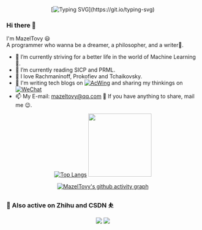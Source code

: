 <div id="badges"  align="center">

[![Typing SVG](https://readme-typing-svg.herokuapp.com?color=0F763B&lines=cogito,+ergo+sum.)](https://git.io/typing-svg)
</div>

### Hi there 👋

I'm MazelTovy 😃<br>
A programmer who wanna be a dreamer, a philosopher, and a writer🦄️.
- 🔭 I’m currently striving for a better life in the world of Machine Learning 🤖.
- 📕 I’m currently reading SICP and PRML.
- 🎹 I love Rachmaninoff, Prokofiev and Tchaikovsky.
- 🤔 I'm writing tech blogs on [![AcWing](https://img.shields.io/badge/Blog-AcWing-brightgreen)](https://www.acwing.com/user/myspace/blog/120359/) and sharing my thinkings on [![WeChat](https://img.shields.io/badge/Article-%E5%BE%90%E5%AD%A6%E5%A7%90%E6%97%A9-5cacee)](https://mp.weixin.qq.com/mp/profile_ext?action=home&__biz=MzIyMzI5MjIxNQ==&scene=124#wechat_redirect)
- 📫 My E-mail: mazeltovy@qq.com 💭 If you have anything to share, mail me 😉.


<!--
**MazelTovy/MazelTovy** is a ✨ _special_ ✨ repository because its `README.md` (this file) appears on your GitHub profile.

Here are some ideas to get you started:

- 🔭 I’m currently working on ...
- 🌱 I’m currently learning ...
- 👯 I’m looking to collaborate on ...
- 🤔 I’m looking for help with ...
- 💬 Ask me about ...
- 📫 How to reach me: ...
- 😄 Pronouns: ...
- ⚡ Fun fact: ...
-->

     
<div align="center">
   
   [![Top Langs](https://github-readme-stats.vercel.app/api/top-langs/?username=MazelTovy&layout=compact&hide=html,hack,css&theme=gotham)](https://github.com/MazelTovy) 
  <img  height=' 165px' src="https://github-readme-stats.vercel.app/api?username=MazelTovy&show_icons=true&theme=gotham&count_private=true">
</div>

<div id="badges"  align="center">

[![MazelTovy's github activity graph](https://github-readme-activity-graph.vercel.app/graph?username=MazelTovy&theme=rogue)](https://github.com/MazelTovy/github-readme-activity-graph) 

</div>


### 🎇 Also active on Zhihu and CSDN ⛹️
<div align="center">
   
   [![](https://stats.justsong.cn/api/zhihu?username=hermione-84-54&theme=dark)](https://www.zhihu.com/people/hermione-84-54)
   <a href="https://blog.csdn.net/MazelTovy">
   <img src="https://stats.justsong.cn/api/csdn?id=MazelTovy&theme=dark">
   </a>
</div>
